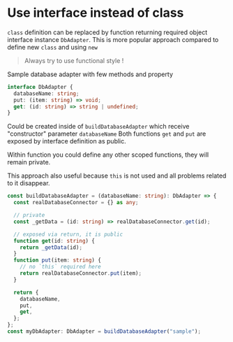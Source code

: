 # Use interface instead of class

`class` definition can be replaced by function returning required object interface instance `DbAdapter`.
This is more popular approach compared to define new `class` and using `new`

> Always try to use functional style !

Sample database adapter with few methods and property

```ts
interface DbAdapter {
  databaseName: string;
  put: (item: string) => void;
  get: (id: string) => string | undefined;
}
```

Could be created inside of `buildDatabaseAdapter` which receive "constructor" parameter `databaseName`
Both functions `get` and `put` are exposed by interface definition as public.

Within function you could define any other scoped functions, they will remain private.

This approach also useful because `this` is not used and all problems related to it disappear.

```ts
const buildDatabaseAdapter = (databaseName: string): DbAdapter => {
  const realDatabaseConnector = {} as any;

  // private
  const _getData = (id: string) => realDatabaseConnector.get(id);

  // exposed via return, it is public
  function get(id: string) {
    return _getData(id);
  }
  function put(item: string) {
    // no `this` required here
    return realDatabaseConnector.put(item);
  }

  return {
    databaseName,
    put,
    get,
  };
};
const myDbAdapter: DbAdapter = buildDatabaseAdapter("sample");
```
